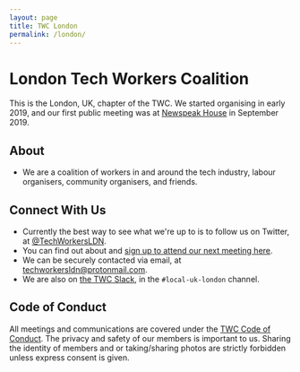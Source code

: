 ```yaml
---
layout: page
title: TWC London
permalink: /london/
---
```

<style>
h1, .main-wrapper h2, h3 {
  text-align: left; font-weight: bold;
}
</style>

# London Tech Workers Coalition

This is the London, UK, chapter of the TWC. We started organising in early
2019, and our first public meeting was at [Newspeak House](https://nwspk.com/)
in September 2019.

## About

- We are a coalition of workers in and around the tech industry, labour
  organisers, community organisers, and friends.

## Connect With Us

- Currently the best way to see what we're up to is to follow us on Twitter, at
  [@TechWorkersLDN](https://twitter.com/TechWorkersLDN).
- You can find out about and [sign up to attend our next meeting
  here](https://bobwhitelock.co.uk/next-twc-london-meeting).
- We can be securely contacted via email, at
[techworkersldn@protonmail.com](mailto:techworkersldn@protonmail.com).
- We are also on [the TWC Slack](/subscribe), in the `#local-uk-london` channel.

## Code of Conduct

All meetings and communications are covered under the [TWC Code of
Conduct](https://techworkerscoalition.org/community-guide/). The privacy and
safety of our members is important to us. Sharing the identity of members and
or taking/sharing photos are strictly forbidden unless express consent is
given.
